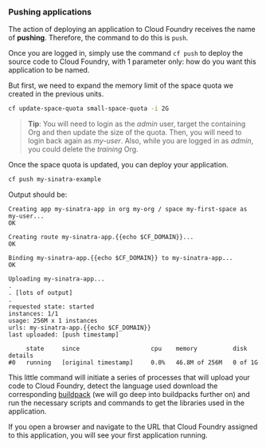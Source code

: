 ### Pushing applications

The action of deploying an application to Cloud Foundry receives the name of **pushing**. Therefore, the command to do this is `push`.

Once you are logged in, simply use the command `cf push` to deploy the source code to Cloud Foundry, with 1 parameter only: how do you want this application to be named.

But first, we need to expand the memory limit of the space quota we created in the previous units.

```sh
cf update-space-quota small-space-quota -i 2G
```
> **Tip**: You will need to login as the *admin* user, target the containing Org and then update the size of the quota. Then, you will need to login back again as *my-user*. Also, while you are logged in as *admin*, you could delete the *training* Org.

Once the space quota is updated, you can deploy your application.

```sh
cf push my-sinatra-example
```

Output should be:

```
Creating app my-sinatra-app in org my-org / space my-first-space as my-user...
OK

Creating route my-sinatra-app.{{echo $CF_DOMAIN}}...
OK

Binding my-sinatra-app.{{echo $CF_DOMAIN}} to my-sinatra-app...
OK

Uploading my-sinatra-app...
.
. [lots of output]
.
requested state: started
instances: 1/1
usage: 256M x 1 instances
urls: my-sinatra-app.{{echo $CF_DOMAIN}}
last uploaded: [push timestamp]

     state     since                    cpu    memory          disk      details
#0   running   [original timestamp]     0.0%   46.8M of 256M   0 of 1G
```

This little command will initiate a series of processes that will upload your code to Cloud Foundry, detect the language used download the corresponding [buildpack](http://docs.cloudfoundry.org/buildpacks/) (we will go deep into buildpacks further on) and run the necessary scripts and commands to get the libraries used in the application.

If you open a browser and navigate to the URL that Cloud Foundry assigned to this application, you will see your first application running.
